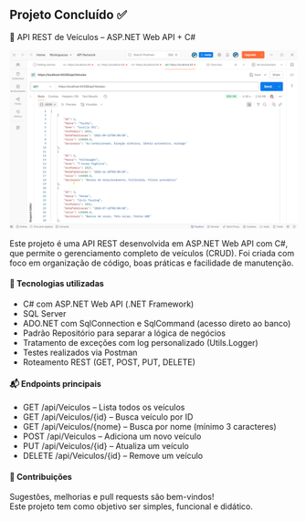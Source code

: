 <h2>Projeto Concluído ✅ </h2>
<p>🚗 API REST de Veículos – ASP.NET Web API + C#</p>

![img](../API-Rest-Projeto-Veiculo/assets/img1.png)

<p>Este projeto é uma API REST desenvolvida em ASP.NET Web API com C#, que permite o gerenciamento completo de veículos (CRUD).
Foi criada com foco em organização de código, boas práticas e facilidade de manutenção.</p>

<h4>🔧 Tecnologias utilizadas</h4>
<ul>
    <li>C# com ASP.NET Web API (.NET Framework)</li>
    <li>SQL Server</li>
    <li>ADO.NET com SqlConnection e SqlCommand (acesso direto ao banco)</li>
    <li>Padrão Repositório para separar a lógica de negócios</li>
    <li>Tratamento de exceções com log personalizado (Utils.Logger)</li>
    <li>Testes realizados via Postman</li>
    <li>Roteamento REST (GET, POST, PUT, DELETE)</li>
</ul>

<h4>📬 Endpoints principais</h4>
<ul>
    <li>GET /api/Veiculos – Lista todos os veículos</li>
    <li>GET /api/Veiculos/{id} – Busca veículo por ID</li>
    <li>GET /api/Veiculos/{nome} – Busca por nome (mínimo 3 caracteres)</li>
    <li>POST /api/Veiculos – Adiciona um novo veículo</li>
    <li>PUT /api/Veiculos/{id} – Atualiza um veículo</li>
    <li>DELETE /api/Veiculos/{id} – Remove um veículo</li>
</ul>

<h4>💬 Contribuições</h4>
<Este>Sugestões, melhorias e pull requests são bem-vindos!<br>Este projeto tem como objetivo ser simples, funcional e didático.</p>
